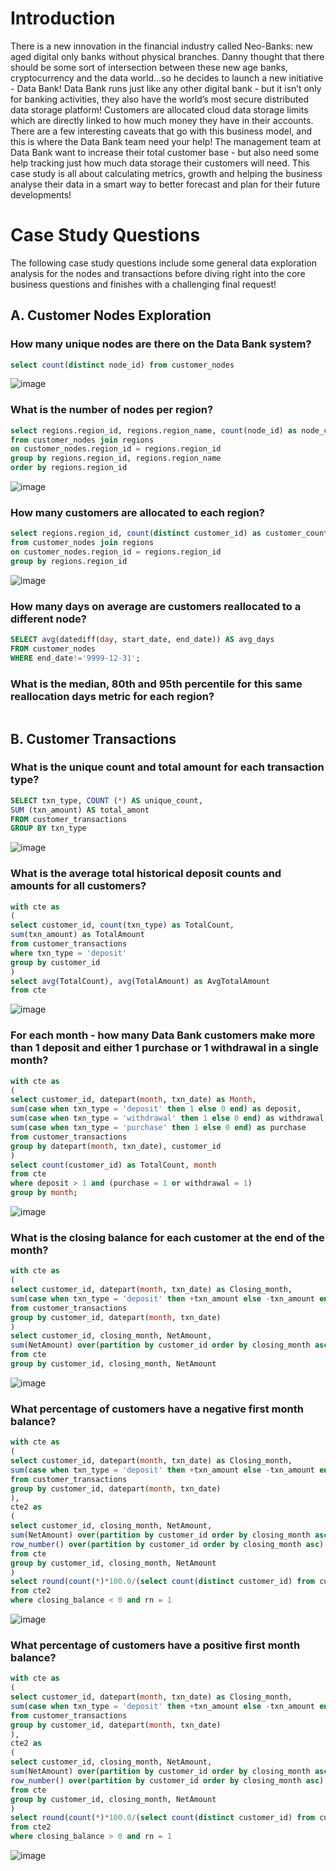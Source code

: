 # Introduction #
There is a new innovation in the financial industry called Neo-Banks: new aged digital only banks without physical branches.
Danny thought that there should be some sort of intersection between these new age banks, cryptocurrency and the data world…so he decides to launch a new initiative - Data Bank!
Data Bank runs just like any other digital bank - but it isn’t only for banking activities, they also have the world’s most secure distributed data storage platform!
Customers are allocated cloud data storage limits which are directly linked to how much money they have in their accounts. There are a few interesting caveats that go with this business model, and this is where the Data Bank team need your help!
The management team at Data Bank want to increase their total customer base - but also need some help tracking just how much data storage their customers will need.
This case study is all about calculating metrics, growth and helping the business analyse their data in a smart way to better forecast and plan for their future developments!


# Case Study Questions #
The following case study questions include some general data exploration analysis for the nodes and transactions before diving right into the core business questions and finishes with a challenging final request!

## A. Customer Nodes Exploration ##

### How many unique nodes are there on the Data Bank system? ###

```sql
select count(distinct node_id) from customer_nodes
```
![image](https://user-images.githubusercontent.com/77920592/192092863-0f91fce2-f6c1-475a-85e4-7566461dc145.png)

### What is the number of nodes per region? ###
```sql
select regions.region_id, regions.region_name, count(node_id) as node_count
from customer_nodes join regions 
on customer_nodes.region_id = regions.region_id
group by regions.region_id, regions.region_name
order by regions.region_id
```

![image](https://user-images.githubusercontent.com/77920592/192093089-df876c49-7097-4028-8b76-627b939ddb07.png)

### How many customers are allocated to each region? ###
```sql
select regions.region_id, count(distinct customer_id) as customer_count
from customer_nodes join regions 
on customer_nodes.region_id = regions.region_id
group by regions.region_id
```

![image](https://user-images.githubusercontent.com/77920592/192093186-9aaea2fd-0f66-486f-b0a3-f6ba0e873ba6.png)

### How many days on average are customers reallocated to a different node? ###
```sql
SELECT avg(datediff(day, start_date, end_date)) AS avg_days
FROM customer_nodes
WHERE end_date!='9999-12-31';
```

### What is the median, 80th and 95th percentile for this same reallocation days metric for each region? ###
```sql
```

## B. Customer Transactions ## 

### What is the unique count and total amount for each transaction type? ###
```sql
SELECT txn_type, COUNT (*) AS unique_count,
SUM (txn_amount) AS total_amont
FROM customer_transactions
GROUP BY txn_type
```
![image](https://user-images.githubusercontent.com/77920592/192097298-6841a19d-daaa-48da-b79c-19fb9417e3aa.png)

### What is the average total historical deposit counts and amounts for all customers? ###
```sql
with cte as
(
select customer_id, count(txn_type) as TotalCount, 
sum(txn_amount) as TotalAmount
from customer_transactions
where txn_type = 'deposit'
group by customer_id
)
select avg(TotalCount), avg(TotalAmount) as AvgTotalAmount
from cte 
```
![image](https://user-images.githubusercontent.com/77920592/197758519-ced24d10-1b84-413b-9173-04ff592b773a.png)

### For each month - how many Data Bank customers make more than 1 deposit and either 1 purchase or 1 withdrawal in a single month? ###
```sql
with cte as
(
select customer_id, datepart(month, txn_date) as Month,
sum(case when txn_type = 'deposit' then 1 else 0 end) as deposit,
sum(case when txn_type = 'withdrawal' then 1 else 0 end) as withdrawal,
sum(case when txn_type = 'purchase' then 1 else 0 end) as purchase
from customer_transactions
group by datepart(month, txn_date), customer_id
)
select count(customer_id) as TotalCount, month
from cte
where deposit > 1 and (purchase = 1 or withdrawal = 1)
group by month;
```
![image](https://user-images.githubusercontent.com/77920592/196954838-39643750-45ac-4cab-b9b7-0a1581d2bcca.png)

### What is the closing balance for each customer at the end of the month? ###
```sql
with cte as
(
select customer_id, datepart(month, txn_date) as Closing_month, 
sum(case when txn_type = 'deposit' then +txn_amount else -txn_amount end) as NetAmount
from customer_transactions 
group by customer_id, datepart(month, txn_date)
)
select customer_id, closing_month, NetAmount,
sum(NetAmount) over(partition by customer_id order by closing_month asc rows between unbounded preceding and current row) as Closing_balance
from cte
group by customer_id, closing_month, NetAmount
```
![image](https://user-images.githubusercontent.com/77920592/197763687-6516ce5e-50fb-4344-9f6b-f3eed7afa14f.png)

### What percentage of customers have a negative first month balance? ###
```sql
with cte as
(
select customer_id, datepart(month, txn_date) as Closing_month, 
sum(case when txn_type = 'deposit' then +txn_amount else -txn_amount end) as NetAmount
from customer_transactions 
group by customer_id, datepart(month, txn_date)
),
cte2 as
(
select customer_id, closing_month, NetAmount,
sum(NetAmount) over(partition by customer_id order by closing_month asc rows between unbounded preceding and current row) as Closing_balance,
row_number() over(partition by customer_id order by closing_month asc) as rn
from cte
group by customer_id, closing_month, NetAmount
)
select round(count(*)*100.0/(select count(distinct customer_id) from customer_transactions),2) as Percentage 
from cte2
where closing_balance < 0 and rn = 1
```
![image](https://user-images.githubusercontent.com/77920592/198001241-4eba2339-b290-41a8-bdd8-b0908107a372.png)

### What percentage of customers have a positive first month balance? ###
```sql
with cte as
(
select customer_id, datepart(month, txn_date) as Closing_month, 
sum(case when txn_type = 'deposit' then +txn_amount else -txn_amount end) as NetAmount
from customer_transactions 
group by customer_id, datepart(month, txn_date)
),
cte2 as
(
select customer_id, closing_month, NetAmount,
sum(NetAmount) over(partition by customer_id order by closing_month asc rows between unbounded preceding and current row) as Closing_balance,
row_number() over(partition by customer_id order by closing_month asc) as rn
from cte
group by customer_id, closing_month, NetAmount
)
select round(count(*)*100.0/(select count(distinct customer_id) from customer_transactions),2) as Percentage 
from cte2
where closing_balance > 0 and rn = 1
```
![image](https://user-images.githubusercontent.com/77920592/198001365-20380f21-5ef9-4151-95bb-3f8b987bf9da.png)
